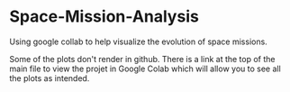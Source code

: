 # Space-Mission-Analysis
Using google collab to help visualize the evolution of space missions. 

Some of the plots don't render in github. There is a link at the top of the main file to view the projet in Google Colab which will allow you to see all the plots as intended. 
